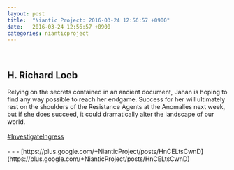 ```yaml
---
layout: post
title:  "Niantic Project: 2016-03-24 12:56:57 +0900"
date:   2016-03-24 12:56:57 +0900
categories: nianticproject
---
```

<div class="shared"><br /><h2>H. Richard Loeb</h2>Relying on the secrets contained in an ancient document, Jahan is hoping to find any way possible to reach her endgame. Success for her will ultimately rest on the shoulders of the Resistance Agents at the Anomalies next week, but if she does succeed, it could dramatically alter the landscape of our world.<br /><br /><a rel="nofollow" class="ot-hashtag" href="https://plus.google.com/s/%23InvestigateIngress">#InvestigateIngress</a><br /><br /></div>
- - -
[https://plus.google.com/+NianticProject/posts/HnCELtsCwnD](https://plus.google.com/+NianticProject/posts/HnCELtsCwnD)
